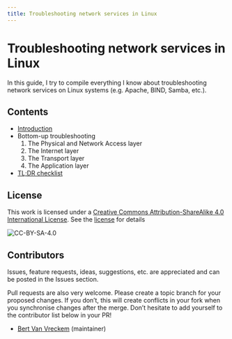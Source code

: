 ```yaml
---
title: Troubleshooting network services in Linux
---
```


# Troubleshooting network services in Linux

In this guide, I try to compile everything I know about troubleshooting network services on Linux systems (e.g. Apache, BIND, Samba, etc.).

## Contents

- [Introduction](introduction.md)
- Bottom-up troubleshooting
    1. The Physical and Network Access layer
    2. The Internet layer
    3. The Transport layer
    4. The Application layer
- [TL;DR checklist](tldr-checklist.md)

## License

This work is licensed under a [Creative Commons Attribution-ShareAlike 4.0 International License](https://creativecommons.org/licenses/by-sa/4.0/). See the [license](LICENSE.txt) for details

![CC-BY-SA-4.0](https://i.creativecommons.org/l/by-sa/4.0/88x31.png)

## Contributors

Issues, feature requests, ideas, suggestions, etc. are appreciated and can be posted in the Issues section.

Pull requests are also very welcome. Please create a topic branch for your proposed changes. If you don’t, this will create conflicts in your fork when you synchronise changes after the merge. Don’t hesitate to add yourself to the contributor list below in your PR!

- [Bert Van Vreckem](https://github.com/bertvv/) (maintainer)
